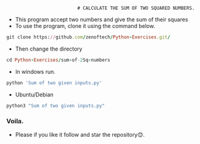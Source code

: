                               # CALCULATE THE SUM OF TWO SQUARED NUMBERS.


- This program accept two numbers and give the sum of their squares
- To use the program, clone it using the command below.

```ruby
git clone https://github.com/zenoftech/Python-Exercises.git/
```
- Then change the directory 
```ruby
cd Python-Exercises/sum-of-2Sq-numbers
```
- In windows run.
```ruby
python 'Sum of two given inputs.py' 
```
- Ubuntu/Debian
```ruby
python3 "Sum of two given inputs.py"
```

### Voila. 

- Please if you like it follow and star the repository😊.
